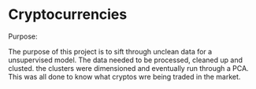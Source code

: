 # Cryptocurrencies

Purpose:

The purpose of this project is to sift through unclean data for a unsupervised model. The data needed to be processed, cleaned up and clusted. the clusters were dimensioned and eventually run through a PCA. This was all done to know what cryptos wre being traded in the market. 

